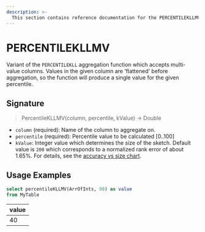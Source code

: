 ```yaml
---
description: >-
  This section contains reference documentation for the PERCENTILEKLLMV function.
---
```


# PERCENTILEKLLMV

Variant of the `PERCENTILEKLL` aggregation function which accepts multi-value columns. Values in the given column are 'flattened' before aggregation, so the function will produce a single value for the given percentile.

## Signature

> PercentileKLLMV(column, percentile, kValue) -> Double

* `column` (required): Name of the column to aggregate on. 
* `percentile` (required): Percentile value to be calculated [0..100]
* `kValue`: Integer value which determines the size of the sketch. Default value is `200` which corresponds to a normalized rank error of about 1.65%. For details, see the [accuracy vs size chart](https://datasketches.apache.org/docs/KLL/KLLAccuracyAndSize.html).

## Usage Examples

```sql
select percentileKLLMV(ArrOfInts, 90) as value
from MyTable
```

| value  |
| ------ |
| 40     |
